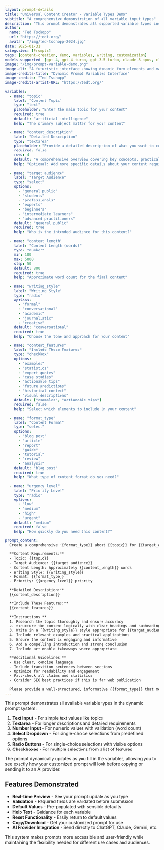 ```yaml
---
layout: prompt-details
title: "Universal Content Creator - Variable Types Demo"
subtitle: "A comprehensive demonstration of all variable input types"
description: "This prompt demonstrates all supported variable types including text, textarea, number, select, radio, and checkbox inputs for dynamic content creation."
author:
  name: "Ted Tschopp"
  url: "https://tedt.org/"
  avatar: "/img/ted-tschopp-2024.jpg"
date: 2025-01-31
categories: [Prompts]
tags: [content-creation, demo, variables, writing, customization]
models-supported: [gpt-4, gpt-4-turbo, gpt-3.5-turbo, claude-3-opus, claude-3-sonnet, claude-3-haiku, gemini-pro, gemini-ultra, copilot, microsoft-copilot]
image: "/img/prompt-variable-demo.png"
image-alt: "A futuristic interface showing dynamic form elements and variables being processed"
image-credits-title: "Dynamic Prompt Variables Interface"
image-credits: "Ted Tschopp"
image-credits-artist-URL: "https://tedt.org/"

variables:
  - name: "topic"
    label: "Content Topic"
    type: "text"
    placeholder: "Enter the main topic for your content"
    required: true
    default: "artificial intelligence"
    help: "The primary subject matter for your content"

  - name: "content_description"
    label: "Detailed Description"
    type: "textarea"
    placeholder: "Provide a detailed description of what you want to cover..."
    required: false
    rows: 4
    default: "A comprehensive overview covering key concepts, practical applications, and future implications"
    help: "Optional: Add more specific details about your content requirements"

  - name: "target_audience"
    label: "Target Audience"
    type: "select"
    options: 
      - "general public"
      - "students"
      - "professionals"
      - "experts"
      - "beginners"
      - "intermediate learners"
      - "advanced practitioners"
    default: "general public"
    required: true
    help: "Who is the intended audience for this content?"

  - name: "content_length"
    label: "Content Length (words)"
    type: "number"
    min: 100
    max: 5000
    step: 50
    default: 800
    required: true
    help: "Approximate word count for the final content"

  - name: "writing_style"
    label: "Writing Style"
    type: "radio"
    options:
      - "formal"
      - "conversational"
      - "academic"
      - "journalistic"
      - "creative"
    default: "conversational"
    required: true
    help: "Choose the tone and approach for your content"

  - name: "content_features"
    label: "Include These Features"
    type: "checkbox"
    options:
      - "examples"
      - "statistics"
      - "expert quotes"
      - "case studies"
      - "actionable tips"
      - "future predictions"
      - "historical context"
      - "visual descriptions"
    default: ["examples", "actionable tips"]
    required: false
    help: "Select which elements to include in your content"

  - name: "format_type"
    label: "Content Format"
    type: "select"
    options:
      - "blog post"
      - "article"
      - "report"
      - "guide"
      - "tutorial"
      - "review"
      - "analysis"
    default: "blog post"
    required: true
    help: "What type of content format do you need?"

  - name: "urgency_level"
    label: "Priority Level"
    type: "radio"
    options:
      - "low"
      - "medium"
      - "high"
      - "urgent"
    default: "medium"
    required: false
    help: "How quickly do you need this content?"

prompt_content: |
  Create a comprehensive {{format_type}} about {{topic}} for {{target_audience}}.

  **Content Requirements:**
  - Topic: {{topic}}
  - Target Audience: {{target_audience}}
  - Content Length: Approximately {{content_length}} words
  - Writing Style: {{writing_style}}
  - Format: {{format_type}}
  - Priority: {{urgency_level}} priority

  **Detailed Description:**
  {{content_description}}

  **Include These Features:**
  {{content_features}}

  **Instructions:**
  1. Research the topic thoroughly and ensure accuracy
  2. Structure the content logically with clear headings and subheadings
  3. Write in a {{writing_style}} style appropriate for {{target_audience}}
  4. Include relevant examples and practical applications
  5. Ensure the content is engaging and informative
  6. Add a compelling introduction and strong conclusion
  7. Include actionable takeaways where appropriate

  **Additional Guidelines:**
  - Use clear, concise language
  - Include transition sentences between sections
  - Optimize for readability and engagement
  - Fact-check all claims and statistics
  - Consider SEO best practices if this is for web publication

  Please provide a well-structured, informative {{format_type}} that meets these specifications.
---
```


This prompt demonstrates all available variable types in the dynamic prompt system:

1. **Text Input** - For simple text values like topics
2. **Textarea** - For longer descriptions and detailed requirements  
3. **Number Input** - For numeric values with validation (word count)
4. **Select Dropdown** - For single-choice selections from predefined options
5. **Radio Buttons** - For single-choice selections with visible options
6. **Checkboxes** - For multiple selections from a list of features

The prompt dynamically updates as you fill in the variables, allowing you to see exactly how your customized prompt will look before copying or sending it to an AI provider.

## Features Demonstrated

- **Real-time Preview** - See your prompt update as you type
- **Validation** - Required fields are validated before submission
- **Default Values** - Pre-populated with sensible defaults
- **Help Text** - Guidance for each variable
- **Reset Functionality** - Easily return to default values
- **Copy/Download** - Get your customized prompt for use
- **AI Provider Integration** - Send directly to ChatGPT, Claude, Gemini, etc.

This system makes prompts more accessible and user-friendly while maintaining the flexibility needed for different use cases and audiences.
